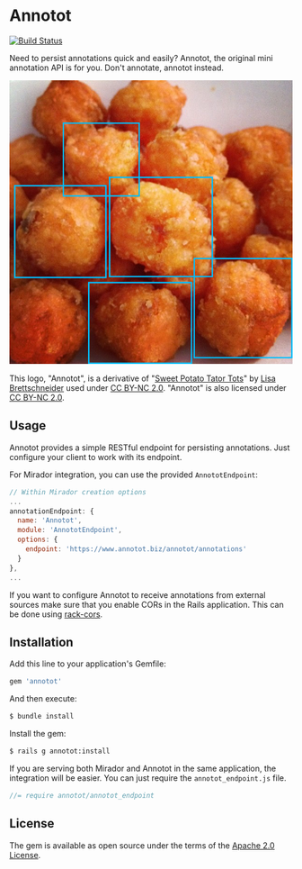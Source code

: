 # Annotot
[![Build Status](https://travis-ci.org/mejackreed/annotot.svg?branch=master)](https://travis-ci.org/mejackreed/annotot)

Need to persist annotations quick and easily? Annotot, the original mini annotation API is for you. Don't annotate, annotot instead.

![](annotot.png)

This logo, "Annotot", is a derivative of "[Sweet Potato Tator Tots](https://www.flickr.com/photos/flyfarther79/6270223411/)" by [Lisa Brettschneider](https://www.flickr.com/photos/flyfarther79/) used under [CC BY-NC 2.0](https://creativecommons.org/licenses/by-nc/2.0/). "Annotot" is also licensed under [CC BY-NC 2.0](https://creativecommons.org/licenses/by-nc/2.0/).

## Usage

Annotot provides a simple RESTful endpoint for persisting annotations. Just configure your client to work with its endpoint.

For Mirador integration, you can use the provided `AnnototEndpoint`:

```javascript
// Within Mirador creation options
...
annotationEndpoint: {
  name: 'Annotot',
  module: 'AnnototEndpoint',
  options: {
    endpoint: 'https://www.annotot.biz/annotot/annotations'
  }
},
...
```

If you want to configure Annotot to receive annotations from external sources make sure that you enable CORs in the Rails application. This can be done using [rack-cors](https://github.com/cyu/rack-cors).

## Installation
Add this line to your application's Gemfile:

```ruby
gem 'annotot'
```

And then execute:
```bash
$ bundle install
```

Install the gem:
```bash
$ rails g annotot:install
```

If you are serving both Mirador and Annotot in the same application, the integration will be easier. You can just require the `annotot_endpoint.js` file.

```javascript
//= require annotot/annotot_endpoint
```

## License
The gem is available as open source under the terms of the [Apache 2.0 License](https://opensource.org/licenses/Apache-2.0).
